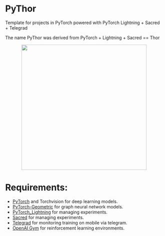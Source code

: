 # PyThor
Template for projects in PyTorch powered with PyTorch Lightning + Sacred + Telegrad

The name PyThor was derived from PyTorch + Lightning + Sacred == Thor


<p align="center">
  <img src="https://media.giphy.com/media/WmuDTrWdBcOiKbrLFe/giphy.gif" width="400"/>
</p>


# Requirements:
* [PyTorch](https://pytorch.org/) and Torchvision for deep learning models.
* [PyTorch-Geometric](https://pytorch-geometric.readthedocs.io/en/latest/) for graph neural network models.
* [PyTorch_Lightning](https://pytorch-lightning.readthedocs.io/en/latest/) for managing experiments.
* [Sacred](https://sacred.readthedocs.io/en/stable/quickstart.html) for managing experiments.
* [Telegrad](https://github.com/eyalzk/telegrad) for monitoring training on mobile via telegram.
* [OpenAI Gym](https://gym.openai.com/) for reinforcement learning environments.

